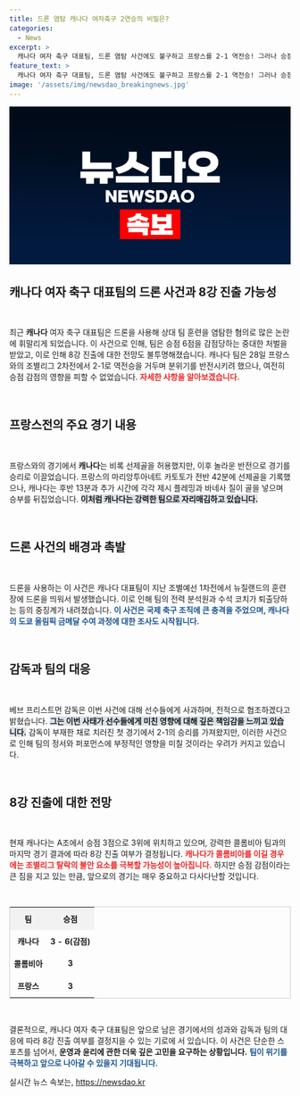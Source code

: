 ```yaml
---
title: 드론 염탐 캐나다 여자축구 2연승의 비밀은?
categories:
  - News
excerpt: >
  캐나다 여자 축구 대표팀, 드론 염탐 사건에도 불구하고 프랑스를 2-1 역전승! 그러나 승점 6 감점으로 8강 진출은 여전히 불투명. 감독은 수사에 협조할 것이라고 밝혀. 클릭하여 더욱 놀라운 이야기를 확인하세요!
feature_text: >
  캐나다 여자 축구 대표팀, 드론 염탐 사건에도 불구하고 프랑스를 2-1 역전승! 그러나 승점 6 감점으로 8강 진출은 여전히 불투명. 감독은 수사에 협조할 것이라고 밝혀. 클릭하여 더욱 놀라운 이야기를 확인하세요!
image: '/assets/img/newsdao_breakingnews.jpg'
---
```


<p><img src="/assets/img/newsdao_breakingnews.jpg" alt="flaretime 속보" /></p>

<h2 data-ke-size="size26">캐나다 여자 축구 대표팀의 드론 사건과 8강 진출 가능성</h2>

<p data-ke-size="size16">&nbsp;</p>

<p data-ke-size="size16">최근 <b>캐나다</b> 여자 축구 대표팀은 드론을 사용해 상대 팀 훈련을 염탐한 혐의로 많은 논란에 휘말리게 되었습니다. 이 사건으로 인해, 팀은 승점 6점을 감점당하는 중대한 처벌을 받았고, 이로 인해 8강 진출에 대한 전망도 불투명해졌습니다. 캐나다 팀은 28일 프랑스와의 조별리그 2차전에서 2-1로 역전승을 거두며 분위기를 반전시키려 했으나, 여전히 승점 감점의 영향을 피할 수 없었습니다. <b><span style="color: #ee2323;">자세한 사항을 알아보겠습니다.</span></b></p>

<p data-ke-size="size16">&nbsp;</p>

<h2 data-ke-size="size26">프랑스전의 주요 경기 내용</h2>

<p data-ke-size="size16">&nbsp;</p>

<p data-ke-size="size16">프랑스와의 경기에서 <b>캐나다</b>는 비록 선제골을 허용했지만, 이후 놀라운 반전으로 경기를 승리로 이끌었습니다. 프랑스의 마리앙투아네트 카토토가 전반 42분에 선제골을 기록했으나, 캐나다는 후반 13분과 추가 시간에 각각 제시 플레밍과 바네사 질이 골을 넣으며 승부를 뒤집었습니다. <b><span style="background-color: #21538527;">이처럼 캐나다는 강력한 팀으로 자리매김하고 있습니다.</span></b></p>

<p data-ke-size="size16">&nbsp;</p>

<h2 data-ke-size="size26">드론 사건의 배경과 촉발</h2>

<p data-ke-size="size16">&nbsp;</p>

<p data-ke-size="size16">드론을 사용하는 이 사건은 캐나다 대표팀이 지난 조별예선 1차전에서 뉴질랜드의 훈련장에 드론을 띄워서 발생했습니다. 이로 인해 팀의 전력 분석원과 수석 코치가 퇴출당하는 등의 중징계가 내려졌습니다. <b><span style="color: #1a5490;">이 사건은 국제 축구 조직에 큰 충격을 주었으며, 캐나다의 도쿄 올림픽 금메달 수여 과정에 대한 조사도 시작됩니다.</span></b></p>

<p data-ke-size="size16">&nbsp;</p>

<h2 data-ke-size="size26">감독과 팀의 대응</h2>

<p data-ke-size="size16">&nbsp;</p>

<p data-ke-size="size16">베브 프리스트먼 감독은 이번 사건에 대해 선수들에게 사과하며, 전적으로 협조하겠다고 밝혔습니다. <b><span style="background-color: #21538527;">그는 이번 사태가 선수들에게 미친 영향에 대해 깊은 책임감을 느끼고 있습니다.</span></b> 감독이 부재한 채로 치러진 첫 경기에서 2-1의 승리를 가져왔지만, 이러한 사건으로 인해 팀의 정서와 퍼포먼스에 부정적인 영향을 미칠 것이라는 우려가 커지고 있습니다.</p>

<p data-ke-size="size16">&nbsp;</p>

<h2 data-ke-size="size26">8강 진출에 대한 전망</h2>

<p data-ke-size="size16">&nbsp;</p>

<p data-ke-size="size16">현재 캐나다는 A조에서 승점 3점으로 3위에 위치하고 있으며, 강력한 콜롬비아 팀과의 마지막 경기 결과에 따라 8강 진출 여부가 결정됩니다. <b><span style="color: #ee2323;">캐나다가 콜롬비아를 이길 경우에는 조별리그 탈락의 불안 요소를 극복할 가능성이 높아집니다.</span></b> 하지만 승점 감점이라는 큰 짐을 지고 있는 만큼, 앞으로의 경기는 매우 중요하고 다사다난할 것입니다.</p>

<p data-ke-size="size16">&nbsp;</p>

<table style="width: 100%; border: 1px solid #ccc; border-collapse: collapse;">
  <tr>
    <th style="text-align: center; background-color: #f2f2f2; padding: 10px;"><b>팀</b></th>
    <th style="text-align: center; background-color: #f2f2f2; padding: 10px;"><b>승점</b></th>
  </tr>
  <tr>
    <td style="text-align: center; height: 35px;"><b>캐나다</b></td>
    <td style="text-align: center; height: 35px;"><b>3 - 6(감점)</b></td>
  </tr>
  <tr>
    <td style="text-align: center; height: 35px;"><b>콜롬비아</b></td>
    <td style="text-align: center; height: 35px;"><b>3</b></td>
  </tr>
  <tr>
    <td style="text-align: center; height: 35px;"><b>프랑스</b></td>
    <td style="text-align: center; height: 35px;"><b>3</b></td>
  </tr>
</table>

<p data-ke-size="size16">&nbsp;</p>

<p data-ke-size="size16">결론적으로, 캐나다 여자 축구 대표팀은 앞으로 남은 경기에서의 성과와 감독과 팀의 대응에 따라 8강 진출 여부를 결정지을 수 있는 기로에 서 있습니다. 이 사건은 단순한 스포츠를 넘어서, <b>운영과 윤리에 관한 더욱 깊은 고민을 요구하는 상황입니다.</b> <b><span style="color: #1a5490;">팀이 위기를 극복하고 앞으로 나아갈 수 있을지 기대됩니다.</span></b></p>
실시간 뉴스 속보는, <a href="https://newsdao.kr" rel="dofollow">https://newsdao.kr</a>


